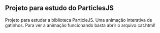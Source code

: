 ## Projeto para estudo do ParticlesJS

Projeto para estudar a biblioteca ParticleJS. Uma animação interativa de gatinhos.
Para ver a animação funcionando basta abrir o arquivo cat.html!

